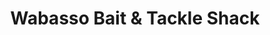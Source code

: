 ---
title: "Wabasso Bait & Tackle Shack"
url: /vero-beach/wabasso-bait-und-tackle-shack/
shop: Allgemein
---